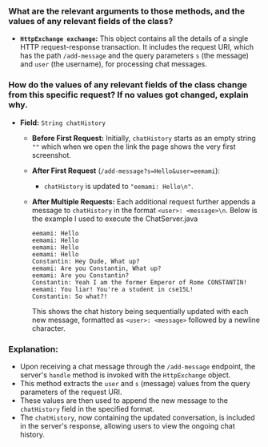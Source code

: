 ### What are the relevant arguments to those methods, and the values of any relevant fields of the class?

- **`HttpExchange exchange`:** This object contains all the details of a single HTTP request-response transaction. It includes the request URI, which has the path `/add-message` and the query parameters `s` (the message) and `user` (the username), for processing chat messages.

### How do the values of any relevant fields of the class change from this specific request? If no values got changed, explain why.

- **Field:** `String chatHistory`

  - **Before First Request:** Initially, `chatHistory` starts as an empty string `""` which when we open the link the page shows the very
      first screenshot.

  - **After First Request** (`/add-message?s=Hello&user=eemami`):
    - `chatHistory` is updated to `"eemami: Hello\n"`.
  - **After Multiple Requests:** Each additional request further appends a message to `chatHistory` in the format `<user>: <message>\n`. Below is the example I used to execute the ChatServer.java

    ```
    eemami: Hello
    eemami: Hello
    eemami: Hello
    eemami: Hello
    Constantin: Hey Dude, What up?
    eemami: Are you Constantin, What up?
    eemami: Are you Constantin?
    Constantin: Yeah I am the former Emperor of Rome CONSTANTIN!
    eemami: You liar! You're a student in cse15L!
    Constantin: So what?!
    ```

    This shows the chat history being sequentially updated with each new message, formatted as `<user>: <message>` followed by a newline character.

### Explanation:

- Upon receiving a chat message through the `/add-message` endpoint, the server's `handle` method is invoked with the `HttpExchange` object.
- This method extracts the `user` and `s` (message) values from the query parameters of the request URI.
- These values are then used to append the new message to the `chatHistory` field in the specified format.
- The `chatHistory`, now containing the updated conversation, is included in the server's response, allowing users to view the ongoing chat history.
